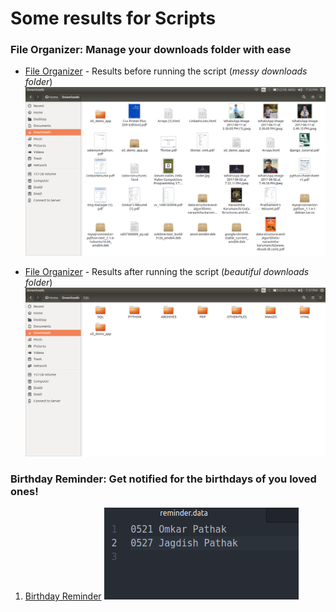 # Some results for Scripts

### File Organizer: Manage your downloads folder with ease
* [File Organizer](P05_FileOrganizer) - Results before running the script (*messy downloads folder*)
![File Organizer Before](Results/FolderManipulationBefore.png "Before")

* [File Organizer](P05_FileOrganizer) - Results after running the script (*beautiful downloads folder*)
![File Organizer After](Results/FolderManipulationAfter.png "After")

### Birthday Reminder: Get notified for the birthdays of you loved ones!
1. [Birthday Reminder](P09_ReminderApplication.py)
![Birthday Reminder](Results/BirthdayReminder.png "Birthdays")

